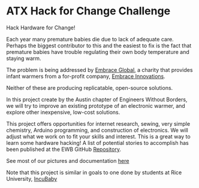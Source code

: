 # ATX Hack for Change Challenge

Hack Hardware for Change!

Each year many premature babies die due to lack of adequate care.  Perhaps the biggest contributor to this and the
easiest to fix is the fact that premature babies have trouble regulating their own body temperature and staying warm.

The problem is being addressed by [Embrace Global](http://embraceglobal.org), a charity that provides infant warmers
from a for-profit company, [Embrace Innovations](http://www.embraceinnovations.com).

Neither of these are producing replicatable, open-source solutions.

In this project create by the Austin chapter of Engineers Without Borders, we will try to improve an existing prototype
of an electronic warmer, and explore other inexpensive, low-cost solutions.

This project offers opportunities for internet research, sewing, very simple chemistry, Arduino programming, and
construction of electronics. We will adjust what we work on to fit your skills and interest. This is a great way to learn
some hardware hacking! A list of potential stories to accomplish has been published at the EWB GitHub [Repository](https://github.com/PIFAH/EWB/issues).

See most of our pictures and documentation [here](https://github.com/PIFAH/EWB/blob/master/incubator/STORIES.md)

Note that this project is similar in goals to one done by students at Rice University, [IncuBaby](https://www.youtube.com/watch?v=0VaYNRd7NA4&feature=youtu.be)

